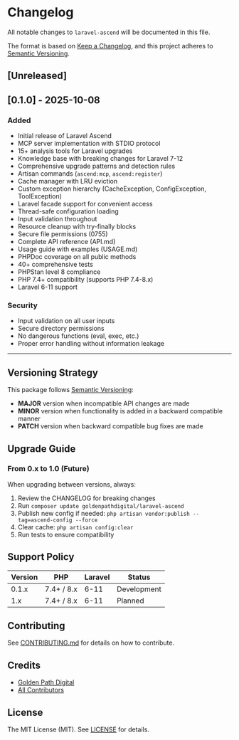 # Changelog

All notable changes to `laravel-ascend` will be documented in this file.

The format is based on [Keep a Changelog](https://keepachangelog.com/en/1.0.0/),
and this project adheres to [Semantic Versioning](https://semver.org/spec/v2.0.0.html).

## [Unreleased]

## [0.1.0] - 2025-10-08

### Added
- Initial release of Laravel Ascend
- MCP server implementation with STDIO protocol
- 15+ analysis tools for Laravel upgrades
- Knowledge base with breaking changes for Laravel 7-12
- Comprehensive upgrade patterns and detection rules
- Artisan commands (`ascend:mcp`, `ascend:register`)
- Cache manager with LRU eviction
- Custom exception hierarchy (CacheException, ConfigException, ToolException)
- Laravel facade support for convenient access
- Thread-safe configuration loading
- Input validation throughout
- Resource cleanup with try-finally blocks
- Secure file permissions (0755)
- Complete API reference (API.md)
- Usage guide with examples (USAGE.md)
- PHPDoc coverage on all public methods
- 40+ comprehensive tests
- PHPStan level 8 compliance
- PHP 7.4+ compatibility (supports PHP 7.4-8.x)
- Laravel 6-11 support

### Security
- Input validation on all user inputs
- Secure directory permissions
- No dangerous functions (eval, exec, etc.)
- Proper error handling without information leakage

---

## Versioning Strategy

This package follows [Semantic Versioning](https://semver.org/):

- **MAJOR** version when incompatible API changes are made
- **MINOR** version when functionality is added in a backward compatible manner
- **PATCH** version when backward compatible bug fixes are made

## Upgrade Guide

### From 0.x to 1.0 (Future)

When upgrading between versions, always:

1. Review the CHANGELOG for breaking changes
2. Run `composer update goldenpathdigital/laravel-ascend`
3. Publish new config if needed: `php artisan vendor:publish --tag=ascend-config --force`
4. Clear cache: `php artisan config:clear`
5. Run tests to ensure compatibility

## Support Policy

| Version | PHP          | Laravel  | Status      |
|---------|--------------|----------|-------------|
| 0.1.x   | 7.4+ / 8.x   | 6-11     | Development |
| 1.x     | 7.4+ / 8.x   | 6-11     | Planned     |

## Contributing

See [CONTRIBUTING.md](CONTRIBUTING.md) for details on how to contribute.

## Credits

- [Golden Path Digital](https://github.com/goldenpathdigital)
- [All Contributors](../../contributors)

## License

The MIT License (MIT). See [LICENSE](LICENSE) for details.
